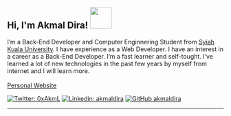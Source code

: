 <h2> Hi, I'm Akmal Dira! <img src="https://media.giphy.com/media/mGcNjsfWAjY5AEZNw6/giphy.gif" width="50"></h2>
I’m a Back-End Developer and Computer Enginnering Student from <a href="https://usk.ac.id">Syiah Kuala University</a>. I have experience as a Web Developer. I have an interest in a career as a Back-End Developer. I’m a fast learner and self-tought. I’ve learned a lot of new technologies in the past few years by myself from internet and I will learn more.
</br></br>
<a href="https://akmaldira.app">Personal Website</a>
<p><em>
</em></p>

[![Twitter: 0xAkmL](https://img.shields.io/twitter/follow/0xAkmL?style=social)](https://twitter.com/0xAkmL)
[![Linkedin: akmaldira](https://img.shields.io/badge/-akmaldira-blue?style=flat-square&logo=Linkedin&logoColor=white&link=https://www.linkedin.com/in/akmaldira/)](https://www.linkedin.com/in/akmaldira/)
[![GitHub akmaldira](https://img.shields.io/github/followers/akmaldira?label=follow&style=social)](https://github.com/akmaldira)



---
